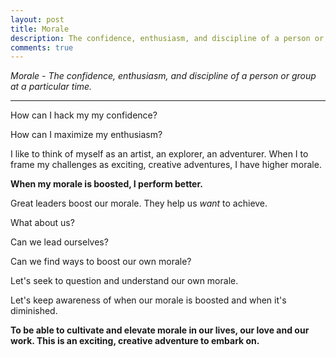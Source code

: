 ```yaml
---
layout: post
title: Morale
description: The confidence, enthusiasm, and discipline of a person or group at a particular time.
comments: true
---
```


*Morale - The confidence, enthusiasm, and discipline of a person or group at a particular time.*

-----
How can I hack my my confidence?

How can I maximize my enthusiasm?

I like to think of myself as an artist, an explorer, an adventurer.  When I to frame my challenges as exciting, creative adventures, I have higher morale.

**When my morale is boosted, I perform better.**

Great leaders boost our morale. They help us *want* to achieve.

What about us?

Can we lead ourselves?

Can we find ways to boost our own morale?

Let's seek to question and understand our own morale.

Let's keep awareness of when our morale is boosted and when it's diminished.

**To be able to cultivate and elevate morale in our lives, our love and our work.  This is an exciting, creative adventure to embark on.** 
